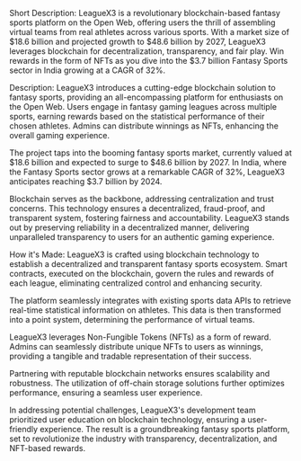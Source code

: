 Short Description:
LeagueX3 is a revolutionary blockchain-based fantasy sports platform on the Open Web, offering users the thrill of assembling virtual teams from real athletes across various sports. With a market size of $18.6 billion and projected growth to $48.6 billion by 2027, LeagueX3 leverages blockchain for decentralization, transparency, and fair play. Win rewards in the form of NFTs as you dive into the $3.7 billion Fantasy Sports sector in India growing at a CAGR of 32%.

Description:
LeagueX3 introduces a cutting-edge blockchain solution to fantasy sports, providing an all-encompassing platform for enthusiasts on the Open Web. Users engage in fantasy gaming leagues across multiple sports, earning rewards based on the statistical performance of their chosen athletes. Admins can distribute winnings as NFTs, enhancing the overall gaming experience.

The project taps into the booming fantasy sports market, currently valued at $18.6 billion and expected to surge to $48.6 billion by 2027. In India, where the Fantasy Sports sector grows at a remarkable CAGR of 32%, LeagueX3 anticipates reaching $3.7 billion by 2024.

Blockchain serves as the backbone, addressing centralization and trust concerns. This technology ensures a decentralized, fraud-proof, and transparent system, fostering fairness and accountability. LeagueX3 stands out by preserving reliability in a decentralized manner, delivering unparalleled transparency to users for an authentic gaming experience.

How it's Made:
LeagueX3 is crafted using blockchain technology to establish a decentralized and transparent fantasy sports ecosystem. Smart contracts, executed on the blockchain, govern the rules and rewards of each league, eliminating centralized control and enhancing security.

The platform seamlessly integrates with existing sports data APIs to retrieve real-time statistical information on athletes. This data is then transformed into a point system, determining the performance of virtual teams.

LeagueX3 leverages Non-Fungible Tokens (NFTs) as a form of reward. Admins can seamlessly distribute unique NFTs to users as winnings, providing a tangible and tradable representation of their success.

Partnering with reputable blockchain networks ensures scalability and robustness. The utilization of off-chain storage solutions further optimizes performance, ensuring a seamless user experience.

In addressing potential challenges, LeagueX3's development team prioritized user education on blockchain technology, ensuring a user-friendly experience. The result is a groundbreaking fantasy sports platform, set to revolutionize the industry with transparency, decentralization, and NFT-based rewards.